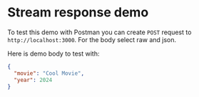 # Stream response demo

To test this demo with Postman you can create `POST` request to `http://localhost:3000`.
For the body select raw and json.

Here is demo body to test with:

```json
{
  "movie": "Cool Movie",
  "year": 2024
}
```
